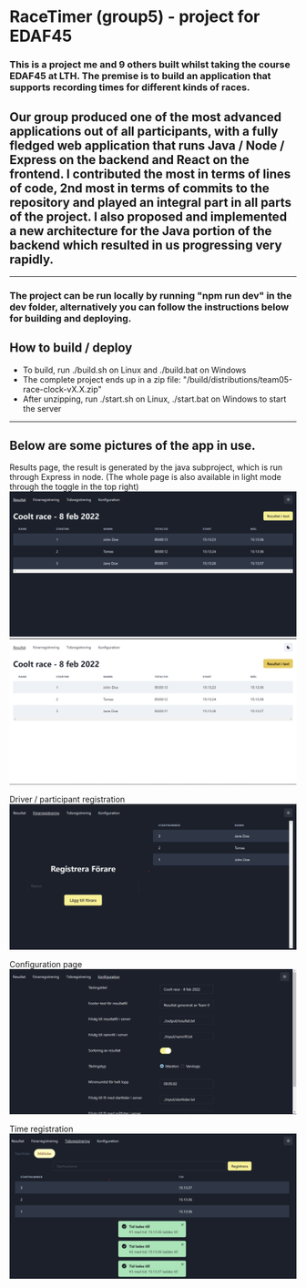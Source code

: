 # RaceTimer (group5) - project for EDAF45

### This is a project me and 9 others built whilst taking the course EDAF45 at LTH. The premise is to build an application that supports recording times for different kinds of races. 

## Our group produced one of the most advanced applications out of all participants, with a fully fledged web application that runs Java / Node / Express on the backend and React on the frontend. I contributed the most in terms of lines of code, 2nd most in terms of commits to the repository and played an integral part in all parts of the project. I also proposed and implemented a new architecture for the Java portion of the backend which resulted in us progressing very rapidly. 
---
### The project can be run locally by running "npm run dev" in the dev folder, alternatively you can follow the instructions below for building and deploying.

## How to build / deploy
* To build, run ./build.sh on Linux and ./build.bat on Windows
* The complete project ends up in a zip file: "/build/distributions/team05-race-clock-vX.X.zip"
* After unzipping, run ./start.sh on Linux, ./start.bat on Windows to start the server

--- 
## Below are some pictures of the app in use.

Results page, the result is generated by the java subproject, which is run through Express in node. (The whole page is also available in light mode through the toggle in the top right)
![image](pics/Result.png)
![image](pics/result_light.png)

Driver / participant registration
![image](pics/namereg.png)

Configuration page
![image](pics/config.png)

Time registration
![image](pics/timereg.png)
